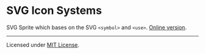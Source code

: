 # SVG Icon Systems

SVG Sprite which bases on the SVG `<symbol>` and `<use>`. [Online version](https://sergiivelykodnyi.github.io/presentation-svg-sprite/).

---
Licensed under [MIT License](LICENSE.md).
